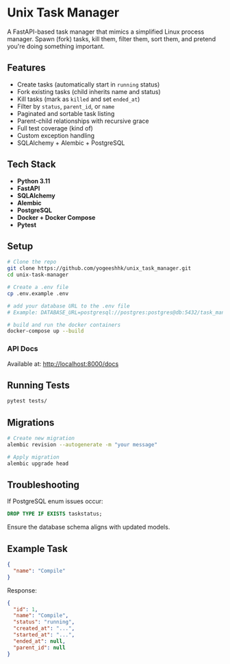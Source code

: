 # Unix Task Manager

A FastAPI-based task manager that mimics a simplified Linux process manager. Spawn (fork) tasks, kill them, filter them, sort them, and pretend you're doing something important.

## Features

-  Create tasks (automatically start in `running` status)
-  Fork existing tasks (child inherits name and status)
-  Kill tasks (mark as `killed` and set `ended_at`)
-  Filter by `status`, `parent_id`, or `name`
-  Paginated and sortable task listing
-  Parent-child relationships with recursive grace
-  Full test coverage (kind of)
-  Custom exception handling
-  SQLAlchemy + Alembic + PostgreSQL

## Tech Stack

- **Python 3.11**
- **FastAPI**
- **SQLAlchemy**
- **Alembic**
- **PostgreSQL**
- **Docker + Docker Compose**
- **Pytest**

## Setup

```bash
# Clone the repo
git clone https://github.com/yogeeshhk/unix_task_manager.git
cd unix-task-manager

# Create a .env file
cp .env.example .env

# add your database URL to the .env file
# Example: DATABASE_URL=postgresql://postgres:postgres@db:5432/task_manager 

# build and run the docker containers
docker-compose up --build
```


### API Docs

Available at: [http://localhost:8000/docs](http://localhost:8000/docs)

##  Running Tests

```bash
pytest tests/
```

## Migrations

```bash
# Create new migration
alembic revision --autogenerate -m "your message"

# Apply migration
alembic upgrade head
```
## Troubleshooting

If PostgreSQL enum issues occur:

```sql
DROP TYPE IF EXISTS taskstatus;
```

Ensure the database schema aligns with updated models.


## Example Task

```json
{
  "name": "Compile"
}
```

Response:

```json
{
  "id": 1,
  "name": "Compile",
  "status": "running",
  "created_at": "...",
  "started_at": "...",
  "ended_at": null,
  "parent_id": null
}
